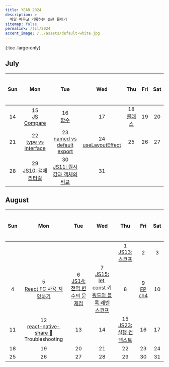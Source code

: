 ```yaml
---
title: YEAR 2024
description: >
  매일 배우고 기록하는 습관 들이기
sitemap: false
permalink: /til/2024
accent_image: /../assets/default-white.jpg
---
```


{:toc .large-only}

## July

| $$~~$$ Sun $$~~$$ |     $$~~$$ Mon $$~~$$      |          $$~~$$ Tue $$~~$$          |    $$~~$$ Wed $$~~$$     | $$~~$$ Thu $$~~$$ | $$~~$$ Fri $$~~$$ | $$~~$$ Sat $$~~$$ |
| :---------------: | :------------------------: | :---------------------------------: | :----------------------: | :---------------: | :---------------: | :---------------: |
|        14         |    15<br/>[JS Compare]     |            16<br/>[함수]            |            17            | 18 <br/> [클래스] |        19         |        20         |
|        21         | 22<br/>[type vs interface] |  23<br/>[named vs default export]   | 24<br/>[useLayoutEffect] |        25         |        26         |        27         |
|        28         | 29<br/>[JS10: 객체 리터럴] | 30<br/>[JS11: 원시값과 객체의 비교] |            31            |                   |                   |                   |

[JS Compare]: ../../frontend/react/_posts/2024-07-15-JS.md#11-자바스크립트의-동등비교
[함수]: ../../frontend/react/_posts/2024-07-15-JS.md#12-함수
[클래스]: ../../frontend/react/_posts/2024-07-15-JS.md#13-클래스
[type vs interface]: ./_posts/2024-07-01-July.md#722-type-vs-interface
[named vs default export]: ./_posts/2024-07-01-July.md#723-named-vs-default-export
[useLayoutEffect]: ./_posts/2024-07-01-July.md#724-uselayouteffect
[JS10: 객체 리터럴]: ../../frontend/js/_posts/2024-07-29-js10.md
[JS11: 원시값과 객체의 비교]: ../../frontend/js/_posts/2024-07-30-js11.md

## August

| $$~~$$ Sun $$~~$$ |       $$~~$$ Mon $$~~$$        |        $$~~$$ Tue $$~~$$         |                 $$~~$$ Wed $$~~$$                  |   $$~~$$ Thu $$~~$$   | $$~~$$ Fri $$~~$$ | $$~~$$ Sat $$~~$$ |
| :---------------: | :----------------------------: | :------------------------------: | :------------------------------------------------: | :-------------------: | :---------------: | :---------------: |
|                   |                                |                                  |                                                    | 1 <br/>[JS13: 스코프] |         2         |         3         |
|         4         | 5<br/>[React FC 사용 지양하기] | 6<br/>[JS14: 전역 변수의 문제점] | 7<br/>[JS15: let, const 키워드와 블록 레벨 스코프] |           8           |         9<br/>[FP ch4]         |        10         |
|        11         |               12<br/>[react-native-share 🚀] Troubleshooting              |                13                |                         14                         |          15<br/>[JS23: 실행 컨텍스트]           |        16         |        17         |
|        18         |               19               |                20                |                         21                         |          22           |        23         |        24         |
|        25         |               26               |                27                |                         28                         |          29           |        30         |        31         |

[JS13: 스코프]: ../../frontend/js/_posts/2024-08-01-js13.md
[React FC 사용 지양하기]: ./_posts/2024-07-01-July.md#85-react-fc-사용-지양하기
[JS14: 전역 변수의 문제점]: ../../frontend/js/_posts/2024-08-06-js14.md
[JS15: let, const 키워드와 블록 레벨 스코프]: ../../frontend/js/_posts/2024-08-07-js15.md
[FP ch4]: ../../frontend/fp/README.md#chapter-4
[react-native-share 🚀]: ./_posts/2024-07-01-July.md#812-react-native-share-
<!-- [init atom on render]: ./_posts/2024-08-13- -->
[JS23: 실행 컨텍스트]: ../../frontend/js/_posts/2024-08-15-js23.md